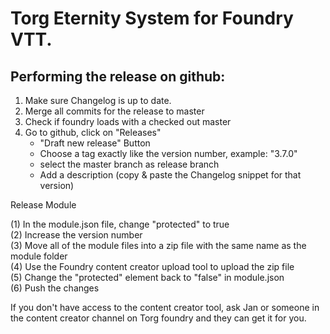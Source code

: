 # **Torg Eternity System** for Foundry VTT.

## Performing the release on github:

1. Make sure Changelog is up to date.
1. Merge all commits for the release to master
1. Check if foundry loads with a checked out master
1. Go to github, click on "Releases"
   - "Draft new release" Button
   - Choose a tag exactly like the version number, example: "3.7.0"
   - select the master branch as release branch
   - Add a description (copy & paste the Changelog snippet for that version)

Release Module

(1) In the module.json file, change "protected" to true  
(2) Increase the version number  
(3) Move all of the module files into a zip file with the same name as the module folder  
(4) Use the Foundry content creator upload tool to upload the zip file  
(5) Change the "protected" element back to "false" in module.json  
(6) Push the changes

If you don't have access to the content creator tool, ask Jan or someone in the content creator channel on Torg foundry
and they can get it for you.
